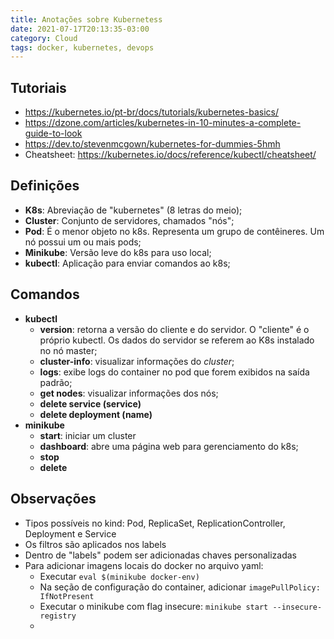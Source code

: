 ```yaml
---
title: Anotações sobre Kubernetess
date: 2021-07-17T20:13:35-03:00
category: Cloud
tags: docker, kubernetes, devops
---
```


## Tutoriais
- https://kubernetes.io/pt-br/docs/tutorials/kubernetes-basics/
- https://dzone.com/articles/kubernetes-in-10-minutes-a-complete-guide-to-look
- https://dev.to/stevenmcgown/kubernetes-for-dummies-5hmh 
- Cheatsheet: https://kubernetes.io/docs/reference/kubectl/cheatsheet/

## Definições
- **K8s**: Abreviação de "kubernetes" (8 letras do meio);
- **Cluster**: Conjunto de servidores, chamados "nós";
- **Pod**: É o menor objeto no k8s. Representa um grupo de contêineres. Um nó possui um ou mais pods;
- **Minikube**: Versão leve do k8s para uso local;
- **kubectl**: Aplicação para enviar comandos ao k8s;

## Comandos
  - **kubectl**
    - **version**: retorna a versão do cliente e do servidor. O "cliente" é o próprio kubectl. Os dados do servidor se referem ao K8s instalado no nó master;
    - **cluster-info**: visualizar informações do *cluster*;
    - **logs**: exibe logs do container no pod que forem exibidos na saída padrão;
    - **get nodes**: visualizar informações dos nós;
    - **delete service (service)**
    - **delete deployment (name)**
  - **minikube**
    - **start**: iniciar um cluster
    - **dashboard**: abre uma página web para gerenciamento do k8s;
    - **stop**
    - **delete**

## Observações
- Tipos possíveis no kind: Pod, ReplicaSet, ReplicationController, Deployment e Service
- Os filtros são aplicados nos labels
- Dentro de "labels" podem ser adicionadas chaves personalizadas
- Para adicionar imagens locais do docker no arquivo yaml:
  - Executar `eval $(minikube docker-env)`
  - Na seção de configuração do container, adicionar `imagePullPolicy: IfNotPresent`
  - Executar o minikube com flag insecure: `minikube start --insecure-registry`
  - 



